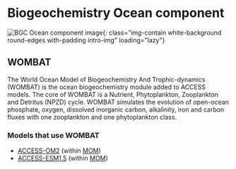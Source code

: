 #  Biogeochemistry Ocean component

![BGC Ocean component image](/assets/component-logos/component-maps/bgc-ocean-component-map.png){: class="img-contain white-background round-edges with-padding intro-img" loading="lazy"}

## WOMBAT

The World Ocean Model of Biogeochemistry And Trophic-dynamics (WOMBAT) is the ocean biogeochemistry module added to ACCESS models. The core of WOMBAT is a Nutrient, Phytoplankton, Zooplankton and Detritus (NPZD) cycle. WOMBAT simulates the evolution of open-ocean phosphate, oxygen, dissolved inorganic carbon, alkalinity, iron and carbon fluxes with one zooplankton and one phytoplankton class.

### Models that use WOMBAT
- [ACCESS-OM2](/models/access-om#access-om2) (within [MOM](/models/model_components/ocean#modular-ocean-model-mom))
- [ACCESS-ESM1.5](/models/access-esm#access-esm15) (within [MOM](/models/model_components/ocean#modular-ocean-model-mom))